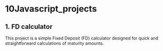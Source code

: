 # 10Javascript_projects
## 1. FD calculator
This project is a simple Fixed Deposit (FD) calculator designed for quick and straightforward calculations of maturity amounts.
